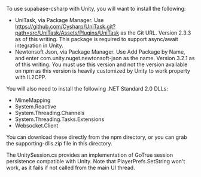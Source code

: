
To use supabase-csharp with Unity, you will want to install the following:

- UniTask, via Package Manager. Use https://github.com/Cysharp/UniTask.git?path=src/UniTask/Assets/Plugins/UniTask as the Git URL. Version 2.3.3 as of this writing. This package is required to support async/await integration in Unity.
- Newtonsoft Json, via Package Manager. Use Add Package by Name, and enter com.unity.nuget.newtonsoft-json as the name. Version 3.2.1 as of this writing. You must use this version and not the version available on npm as this version is heavily customized by Unity to work property with IL2CPP.

You will also need to install the following .NET Standard 2.0 DLLs:

- MimeMapping
- System.Reactive
- System.Threading.Channels
- System.Threading.Tasks.Extensions
- Websocket.Client

You can download these directly from the npm directory, or you can grab the supporting-dlls.zip file in this directory.

The UnitySession.cs provides an implementation of GoTrue session persistence compatible with
Unity. Note that PlayerPrefs.SetString won't work, as it fails if not called from
the main UI thread.
